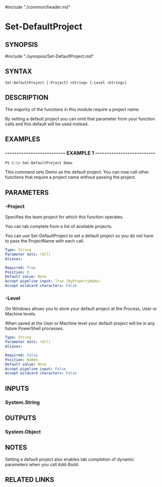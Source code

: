 #include "./common/header.md"

# Set-DefaultProject

## SYNOPSIS
#include "./synopsis/Set-DefaultProject.md"

## SYNTAX

```
Set-DefaultProject [-Project] <String> [-Level <String>]
```

## DESCRIPTION
The majority of the functions in this module require a project name.

By setting a default project you can omit that parameter from your function 
calls and this default will be used instead.

## EXAMPLES

### -------------------------- EXAMPLE 1 --------------------------
```
PS C:\> Set-DefaultProject Demo
```

This command sets Demo as the default project.
You can now call other functions that require a project name without passing 
the project.

## PARAMETERS

### -Project
Specifies the team project for which this function operates.

You can tab complete from a list of available projects.

You can use Set-DefaultProject to set a default project so
you do not have to pass the ProjectName with each call.

```yaml
Type: String
Parameter Sets: (All)
Aliases: 

Required: True
Position: 0
Default value: None
Accept pipeline input: True (ByPropertyName)
Accept wildcard characters: False
```

### -Level
On Windows allows you to store your default project at the Process, User or 
Machine levels. 

When saved at the User or Machine level your default project will be in any 
future PowerShell processes.

```yaml
Type: String
Parameter Sets: (All)
Aliases: 

Required: False
Position: Named
Default value: None
Accept pipeline input: False
Accept wildcard characters: False
```

## INPUTS

### System.String

## OUTPUTS

### System.Object

## NOTES
Setting a default project also enables tab completion of dynamic parameters 
when you call Add-Build.

## RELATED LINKS